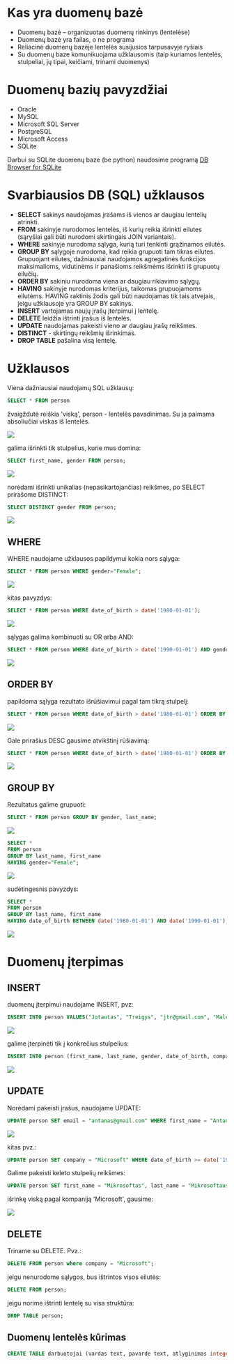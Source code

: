 # Kas yra duomenų bazė
* Duomenų bazė – organizuotas duomenų rinkinys (lentelėse)
* Duomenų bazė yra failas, o ne programa
* Reliacinė duomenų bazėje lentelės susijusios tarpusavyje ryšiais
* Su duomenų baze komunikuojama užklausomis (taip kuriamos lentelės, stulpeliai, jų tipai, keičiami, trinami duomenys)
# Duomenų bazių pavyzdžiai
* Oracle
* MySQL
* Microsoft SQL Server
* PostgreSQL
* Microsoft Access
* SQLite

Darbui su SQLite duomenų baze (be python) naudosime programą [DB Browser for SQLite](https://sqlitebrowser.org/)

# Svarbiausios DB (SQL) užklausos
* **SELECT** sakinys naudojamas įrašams iš vienos ar daugiau lentelių atrinkti.
* **FROM** sakinyje nurodomos lentelės, iš kurių reikia išrinkti eilutes (sąryšiai gali būti nurodomi skirtingais JOIN variantais).
* **WHERE** sakinyje nurodoma sąlyga, kurią turi tenkinti grąžinamos eilutės.
* **GROUP BY** sąlygoje nurodoma, kad reikia grupuoti tam tikras eilutes. Grupuojant eilutes, dažniausiai naudojamos agregatinės funkcijos maksimalioms, vidutinėms ir panašioms reikšmėms išrinkti iš grupuotų eilučių.
* **ORDER BY** sakiniu nurodoma viena ar daugiau rikiavimo sąlygų.
* **HAVING** sakinyje nurodomas kriterijus, taikomas grupuojamoms eilutėms. HAVING raktinis žodis gali būti naudojamas tik tais atvejais, jeigu užklausoje yra GROUP BY sakinys.
* **INSERT** vartojamas naujų įrašų įterpimui į lentelę.
* **DELETE** leidžia ištrinti įrašus iš lentelės.
* **UPDATE** naudojamas pakeisti vieno ar daugiau įrašų reikšmes.
* **DISTINCT** - skirtingų reikšmių išrinkimas.
* **DROP TABLE** pašalina visą lentelę.

# Užklausos

Viena dažniausiai naudojamų SQL užklausų:

```sql
SELECT * FROM person
```
žvaigždutė reiškia 'viską', person - lentelės pavadinimas. Su ja paimama absoliučiai viskas iš lentelės.

![](select_all.png)

galima išrinkti tik stulpelius, kurie mus domina:
```sql
SELECT first_name, gender FROM person;
```

![](select_name_gender.png)

norėdami išrinkti unikalias (nepasikartojančias) reikšmes, po SELECT prirašome DISTINCT:

```sql
SELECT DISTINCT gender FROM person;
```
![](select_distinct_gender.png)

## WHERE

WHERE naudojame užklausos papildymui kokia nors sąlyga:
```sql
SELECT * FROM person WHERE gender="Female";
``` 
![](where_female.png)

kitas pavyzdys:
```sql
SELECT * FROM person WHERE date_of_birth > date('1980-01-01');
```
![](select_where_date.png)

sąlygas galima kombinuoti su OR arba AND:
```sql
SELECT * FROM person WHERE date_of_birth > date('1990-01-01') AND gender="Female";
```
![](young_female.png)

## ORDER BY

papildoma sąlyga rezultato išrūšiavimui pagal tam tikrą stulpelį:
```sql
SELECT * FROM person WHERE date_of_birth > date('1980-01-01') ORDER BY company;
```
![](order_by.png)

Gale prirašius DESC gausime atvikštinį rūšiavimą:
```sql
SELECT * FROM person WHERE date_of_birth > date('1980-01-01') ORDER BY company DESC;
```
![](order_by_desc.png)

## GROUP BY

Rezultatus galime grupuoti:

```sql
SELECT * FROM person GROUP BY gender, last_name;
```

![](group_by.png)

```sql
SELECT *
FROM person
GROUP BY last_name, first_name	
HAVING gender="Female";
```

![](having1.png)

sudėtingesnis pavyzdys:

```sql
SELECT *
FROM person
GROUP BY last_name, first_name	
HAVING date_of_birth BETWEEN date('1980-01-01') AND date('1990-01-01');
```
![](having2.png)

# Duomenų įterpimas
## INSERT

duomenų įterpimui naudojame INSERT, pvz:
```sql
INSERT INTO person VALUES("Jotautas", "Treigys", "jtr@gmail.com", "Male", date('1981-04-25'), "FTMC");
```
![](insert1.png)

galime įterpinėti tik į konkrečius stulpelius:
```sql
INSERT INTO person (first_name, last_name, gender, date_of_birth, company) VALUES ("Antanas", "Šampanas", "Male", date('1979-02-02'), "Microsoft");
```

![](insert2.png)

## UPDATE

Norėdami pakeisti įrašus, naudojame UPDATE:
```sql
UPDATE person SET email = "antanas@gmail.com" WHERE first_name = "Antanas";
```

![](update1.png)

kitas pvz.:
```sql
UPDATE person SET company = "Microsoft" WHERE date_of_birth >= date('1990-01-01') AND gender = "Female";
```

Galime pakeisti keleto stulpelių reikšmes:
```sql
UPDATE person SET first_name = "Mikrosoftas", last_name = "Mikrosoftauskas" WHERE company = "Microsoft";	
```

išrinkę viską pagal kompaniją 'Microsoft', gausime:

![](update2.png)

## DELETE

Triname su DELETE. Pvz.:
```sql
DELETE FROM person where company = "Microsoft";
```

jeigu nenurodome sąlygos, bus ištrintos visos eilutės:
```sql
DELETE FROM person;
```

jeigu norime ištrinti lentelę su visa struktūra:
```sql
DROP TABLE person;
```

## Duomenų lentelės kūrimas
```sql
CREATE TABLE darbuotojai (vardas text, pavarde text, atlyginimas integer)
```
